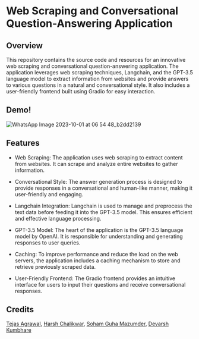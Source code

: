 # Web Scraping and Conversational Question-Answering Application

## Overview
This repository contains the source code and resources for an innovative web scraping and conversational question-answering application. The application leverages web scraping techniques, Langchain, and the GPT-3.5 language model to extract information from websites and provide answers to various questions in a natural and conversational style. It also includes a user-friendly frontend built using Gradio for easy interaction.

## Demo!
![WhatsApp Image 2023-10-01 at 06 54 48_b2dd2139](https://github.com/HarshChalikwar/MWH/assets/96125830/21bade7a-9e22-4a4c-9586-749d30d36df4)


## Features
* Web Scraping: The application uses web scraping to extract content from websites. It can scrape and analyze entire websites to gather information.

* Conversational Style: The answer generation process is designed to provide responses in a conversational and human-like manner, making it user-friendly and engaging.

* Langchain Integration: Langchain is used to manage and preprocess the text data before feeding it into the GPT-3.5 model. This ensures efficient and effective language processing.

* GPT-3.5 Model: The heart of the application is the GPT-3.5 language model by OpenAI. It is responsible for understanding and generating responses to user queries.

* Caching: To improve performance and reduce the load on the web servers, the application includes a caching mechanism to store and retrieve previously scraped data.

* User-Friendly Frontend: The Gradio frontend provides an intuitive interface for users to input their questions and receive conversational responses.

## Credits
[Tejas Agrawal](https://github.com/tej-55), [Harsh Chalikwar](https://github.com/HarshChalikwar), [Soham Guha Mazumder](https://github.com/Rx-SGM), [Devarsh Kumbhare](https://github.com/DevarshKumbhare)
